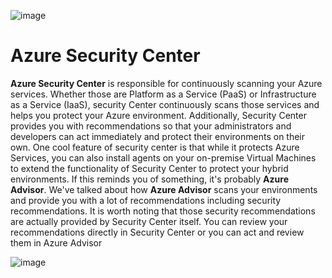 ![image](https://github.com/user-attachments/assets/c2bebc1f-fbcf-4f02-b924-8899111588f8)

# Azure Security Center

**Azure Security Center** is responsible for continuously scanning your Azure services. Whether those are Platform as a Service (PaaS) or Infrastructure as a Service (IaaS), security Center continuously scans those services and helps you protect your Azure environment. 
Additionally, Security Center provides you with recommendations so that your administrators and developers can act immediately and protect their environments on their own. One cool feature of security center is that while it protects Azure Services, you can also install agents on your on-premise Virtual Machines to extend the functionality of Security Center to protect your hybrid environments. If this reminds you of something, it's probably **Azure Advisor**. We've talked about how **Azure Advisor** scans your environments and provide you with a lot of recommendations including security recommendations. It is worth noting that those security recommendations are actually provided by Security Center itself. You can review your recommendations directly in Security Center or you can act and review them in Azure Advisor

![image](https://github.com/user-attachments/assets/1508b8f6-9370-4ba1-b5b1-aa8c93d335b4)
